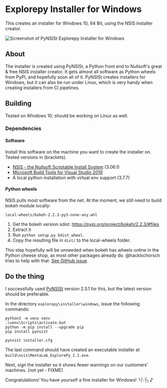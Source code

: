# Explorepy Installer for Windows

This creates an installer for Windows 10, 64 Bit, using the NSIS installer creator.

![Screenshot of PyNSISt Explorepy Installer for Windows](screenshot.png)


## About

The installer is created using PyNSISt, a Python front end to Nullsoft's great & free NSIS installer creator.
It gets almost all software as Python wheels from PyPI, and hopefully soon all of it.
PyNSISt creates installers for Windows, but it can also be run under Linux, which is very handy when creating installers from CI pipelines.


## Building

Tested on Windows 10; should be working on Linux as well.


### Dependencies

#### Software

Install this software on the machine you want to create the installer on.
Tested versions in (brackets).

  - [NSIS - the Nullsoft Scriptable Install System](https://nsis.sourceforge.io/) (3.06.1)
  - [Microsoft Build Tools for Visual Studio 2019](https://visualstudio.microsoft.com/thank-you-downloading-visual-studio/?sku=BuildTools&rel=16)
  - A local python installation with virtual env support (3.7.7)


#### Python wheels

NSIS pulls most software from the net.
At the moment, we still need to build bokeh module locally:


`local-wheels/bokeh-2.2.3-py3-none-any.whl`

  1. Get the bokeh version sdist: https://pypi.org/project/bokeh/2.2.3/#files
  2. Extract it
  3. Run `python setup.py bdist_wheel`.
  4. Copy the resulting file in `dist/` to the local-wheels folder.

This step hopefully will be unneeded when bokeh has wheels online in the Python cheese shop, as most other packages already do.
@hacklschorsch tries to help with that: [See GitHub issue](https://github.com/bokeh/bokeh/issues/10572).



## Do the thing

I successfully used [PyNSISt](https://pynsist.readthedocs.io/) version 2.5.1 for this, but the latest version should be preferable.

In the directory `explorepy\installer\windows`, issue the following commands:


    python3 -m venv venv
    .\venv\Scripts\activate.bat
    python -m pip install --upgrade pip
    pip install pynsist

    pynsist installer.cfg


The last command should have created an executable installer at `build\nsis\MentaLab_ExplorePy_1.1.exe`.

Next, sign the installer so it shows fewer warnings on our customers' machines.
(not yet - FIXME)

Congratulations! You have yourself a fine installer for Windows!  └|∵|┐♪

